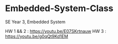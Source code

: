 # Embedded-System-Class
SE Year 3, Embedded System

HW 1 && 2 : https://youtu.be/E07SKrtnauw 
HW 3 : https://youtu.be/g0qQt9Kd1EM
